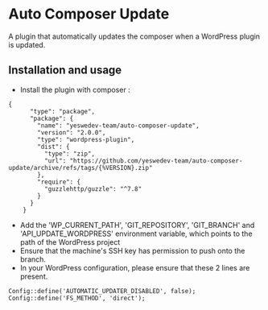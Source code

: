 # Auto Composer Update

A plugin that automatically updates the composer when a WordPress plugin is updated.

## Installation and usage

- Install the plugin with composer :
```
{
      "type": "package",
      "package": {
        "name": "yeswedev-team/auto-composer-update",
        "version": "2.0.0",
        "type": "wordpress-plugin",
        "dist": {
          "type": "zip",
          "url": "https://github.com/yeswedev-team/auto-composer-update/archive/refs/tags/{%VERSION}.zip"
        },
        "require": {
          "guzzlehttp/guzzle": "^7.8"
        }
      }
    }
```
  
- Add the 'WP_CURRENT_PATH', 'GIT_REPOSITORY', 'GIT_BRANCH' and 'API_UPDATE_WORDPRESS' environment variable, which points to the path of the WordPress project
- Ensure that the machine's SSH key has permission to push onto the branch.
- In your WordPress configuration, please ensure that these 2 lines are present.

`Config::define('AUTOMATIC_UPDATER_DISABLED', false);`
`Config::define('FS_METHOD', 'direct');`
